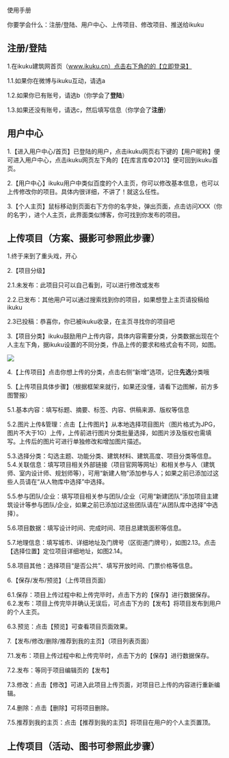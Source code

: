使用手册

你要学会什么：注册/登陆、用户中心、上传项目、修改项目、推送给ikuku

## 注册/登陆


1.在ikuku建筑网首页（www.ikuku.cn）点击右下角的的【立即登录】

1.1.如果你在微博与ikuku互动，请选a

1.2.如果你已有账号，请选b（你学会了**登陆**）

1.3.如果还没有账号，请选c，然后填写信息（你学会了**注册**）


## 用户中心

1.【进入用户中心/首页】已登陆的用户，点击ikuku网页右下键的【用户昵称】便可进入用户中心，点击ikuku网页左下角的【在库言库©2013】便可回到ikuku首页。

2.【用户中心】ikuku用户中类似百度的个人主页，你可以修改基本信息，也可以上传修改你的项目。具体内很详细，不讲了！就这么任性。

3.【个人主页】鼠标移动到页面右下方你的名字处，弹出页面，点击访问XXX（你的名字），进个人主页，此界面类似博客，你可找到你发布的项目。

## 上传项目（方案、摄影可参照此步骤）

1.终于来到了重头戏，开心

2.【项目分级】

2.1.未发布：此项目只可以自己看到，可以进行修改或发布

2.2.已发布：其他用户可以通过搜索找到你的项目，如果想登上主页请投稿给ikuku

2.3已投稿：恭喜你，你已被ikuku收录，在主页寻找你的项目吧

3.【项目分类】ikuku鼓励用户上传内容，具体内容需要分类，分类数据出现在个人主左下角，据ikuku设置的不同分类，作品上传的要求和格式会有不同，如图。

![](http://www.ikuku.cn/wp-content/uploads/user/u1497/POST/p200738/13965142233015-ikuku-yonghuzhongxin-shouce.jpg)

4.【上传项目】点击你想上传的分类，点击右侧“新增”选项，记住**先选**分类哦

5.【上传项目具体步骤】（根据框架来就行，如果还没懂，请看下边图解，前方多图警报）

5.1.基本内容：填写标题、摘要、标签、内容、供稿来源、版权等信息

5.2.图片上传&管理：点击【上传图片】从本地选择项目图片（图片格式为JPG，图片不大于1G）上传，上传前进行图片分类批量选择，如图片涉及版权也需填写。上传后的图片可进行单独修改和增加图片描述。

5.3.选择分类：勾选主题、功能分类、建筑材料、建筑高度、项目分类等信息。
5.4.关联信息：填写项目相关外部链接（项目官网等网址）和相关参与人（建筑师、室内设计师、规划师等），可用“新建人物”添加参与人；如果之前已添加过这些人员请在“从人物库中选择”中选择。

5.5.参与团队/企业：填写项目相关参与团队/企业（可用“新建团队”添加项目主建筑设计等参与团队/企业，如果之前已添加过这些团队请在“从团队库中选择”中选择）。

5.6.项目数据：填写设计时间、完成时间、项目总建筑面积等信息。

5.7.地理信息：填写城市、详细地址及门牌号（区街道门牌号），如图2.13。点击【选择位置】定位项目详细地址，如图2.14。

5.8.项目其他：选择项目“是否公共”、填写开放时间、门票价格等信息。

6.【保存/发布/预览】（上传项目页面）

6.1.保存：项目上传过程中和上传完毕时，点击下方的【保存】进行数据保存。
6.2.发布：项目上传完毕并确认无误后，可点击下方的【发布】将项目发布到用户的个人主页。

6.3.预览：点击【预览】可查看项目页面效果。

7.【发布/修改/删除/推荐到我的主页】（项目列表页面）

7.1.发布：项目上传过程中和上传完毕时，点击下方的【保存】进行数据保存。

7.2.发布：等同于项目编辑页的【发布】

7.3.修改：点击【修改】可进入此项目上传页面，对项目已上传的内容进行重新编辑。

7.4.删除：点击【删除】可将项目删除。

7.5.推荐到我的主页：点击【推荐到我的主页】将项目在用户的个人主页置顶。

## 上传项目（活动、图书可参照此步骤）

